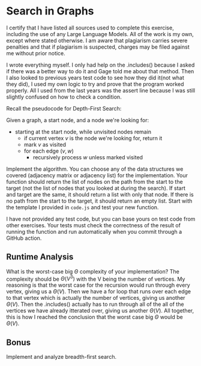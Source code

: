 # Search in Graphs
I certify that I have listed all sources used to complete this exercise, including the use of any Large Language Models. All of the work is my own, except where stated otherwise. I am aware that plagiarism carries severe penalties and that if plagiarism is suspected, charges may be filed against me without prior notice.

I wrote everything myself. I only had help on the .includes() because I asked if there was a better way to do it and Gage told me about that method. Then I also looked to previous years test code to see how they did it(not what they did), I used my own logic to try and prove that the program worked properly. All I used from the last years was the assert line because I was still slightly confused on how to check a condition.

Recall the pseudocode for Depth-First Search:

Given a graph, a start node, and a node we're looking for:
- starting at the start node, while unvisited nodes remain
    - if current vertex $v$ is the node we're looking for, return it
    - mark $v$ as visited
    - for each edge $(v,w)$
        - recursively process $w$ unless marked visited

Implement the algorithm. You can choose any of the data structures we covered
(adjacency matrix or adjacency list) for the implementation. Your function
should return the list of nodes on the path from the start to the target (not
the list of nodes that you looked at during the search). If start and target are
the same, it should return a list with only that node. If there is no path from
the start to the target, it should return an empty list. Start with the template
I provided in `code.js` and test your new function.

I have not provided any test code, but you can base yours on test code from
other exercises. Your tests must check the correctness of the result of running
the function and run automatically when you commit through a GitHub action.

## Runtime Analysis

What is the worst-case big $\Theta$ complexity of your implementation? 
The complexity should be $\Theta(V^3)$  with the V being the number of vertices.
My reasoning is that the worst case for the recursion would run through every vertex,
giving us a $\Theta(V)$. Then we have a for loop that runs over each edge to that vertex
which is actually the number of vertices, giving us another $\Theta(V)$. Then the .includes()
actually has to run through all of the all of the vertices we have already itterated over, giving
us another $\Theta(V)$. All together, this is how I reached the conclusion that the worst case big $\Theta$ 
would be $\Theta(V)$.

## Bonus

Implement and analyze breadth-first search.
